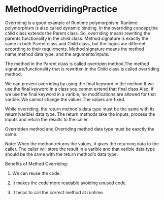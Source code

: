 # MethodOverridingPractice


Overriding is a good example of Runtime polymorphism. Runtime polymorphism is also called dynamic binding. In the overriding concept,the child class
extends the Parent class. So, overriding means rewriting the parents functionality in the child class. Method signature is exactly the same in both Parent class 
and Child class, but the logics are different according to their requirments. Method signature means the method name,method data type,
  and the arguments/inputs.


The method in the Parent class is called overriden method.The method signature/functionality that is rewritten in the Child class is called 
overriding method.


We can prevent overriding by using the final keyword in the method.If we use the final keyword in a class you cannot extend that final class  Also, if we use the final keyword in a varible, no modifications are allowed for that varible. We cannot change the values.The values are fixed.

While overriding, the return method's data type must be the same with its return(varible) data type. The return methods take the inputs, process the
inputs and return the results to the caller. 

Overridden method and Overriding method data type must be eaxctly the same.


Note: When the method returns the values, it gives the returning data to the caller. The caller will store the result in a varible and that varible data
type should be the same with the return method's data type.

Benefits of Method Overriding:

1. We can reuse the code.

2. It makes the code more readable avoiding unused code. 

3. It helps to call the correct method at runtime.

